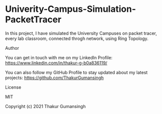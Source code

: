 # Univerity-Campus-Simulation-PacketTracer

In this project, I have simulated the University Campuses on packet tracer, every lab classroom, connected throgh network, using Ring Topology.


Author

You can get in touch with me on my LinkedIn Profile: https://www.linkedin.com/in/thakur-g-b0a836119/

You can also follow my GitHub Profile to stay updated about my latest projects: https://github.com/ThakurGumansingh

License

MIT

Copyright (c) 2021 Thakur Gumansingh
